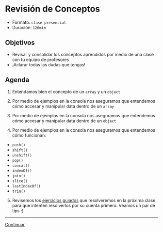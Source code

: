 # Revisión de Conceptos

- Formato: `clase presencial`
- Duración: `120min`

## Objetivos

- Revisar y consolidar los conceptos aprendidos por medio de una clase con tu equipo de profesores
- ¡Aclarar todas las dudas que tengas!

## Agenda
1. Entendamos bien el concepto de un `array` y un `object`

2. Por medio de ejemplos en la consola nos aseguramos que entendemos cómo accesar y manipular data dentro de un `array`

3. Por medio de ejemplos en la consola nos aseguramos que entendemos cómo accesar y manipular data dentro de un `object`

4. Por medio de ejemplos en la consola nos aseguramos que entendemos cómo funcionan:
  - `push()`
  - `shift()`
  - `unshift()`
  - `pop()`
  - `concat()`
  - `indexOf()`
  - `join()`
  - `slice()`
  - `lastIndexOf()`
  - `trim()`

5. Revisemos los [ejercicios guiados](08-guided-exercises-workshop-data-structures.md)
 que resolveremos en la próxima clase para que intenten resolverlos por su cuenta primero. Veamos un par de tips :)

***
[Continuar](08-guided-exercises-workshop-data-structures.md)
